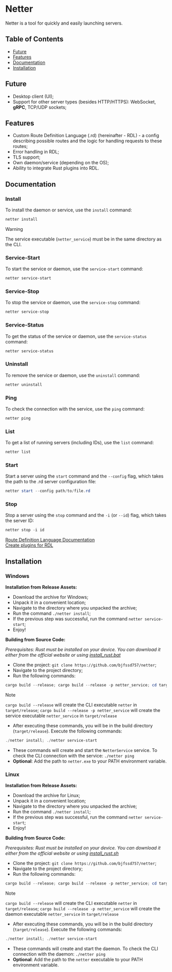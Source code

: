# Netter

Netter is a tool for quickly and easily launching servers.

## Table of Contents

* [Future](#future)
* [Features](#features)
* [Documentation](#documentation)
* [Installation](#installation)

## Future

* Desktop client (UI);
* Support for other server types (besides HTTP/HTTPS): WebSocket, **gRPC**, TCP/UDP sockets;

## Features

* Custom Route Definition Language (.rd) (hereinafter - RDL) - a config describing possible routes and the logic for handling requests to these routes;
* Error handling in RDL;
* TLS support;
* Own daemon/service (depending on the OS);
* Ability to integrate Rust plugins into RDL.

## Documentation

### Install

To install the daemon or service, use the `install` command:

```powershell
netter install
```

> [!WARNING]
> The service executable (`netter_service`) must be in the same directory as the CLI.

### Service-Start

To start the service or daemon, use the `service-start` command:

```powershell
netter service-start
```

### Service-Stop

To stop the service or daemon, use the `service-stop` command:

```powershell
netter service-stop
```

### Service-Status

To get the status of the service or daemon, use the `service-status` command:

```powershell
netter service-status
```

### Uninstall

To remove the service or daemon, use the `uninstall` command:

```powershell
netter uninstall
```

### Ping

To check the connection with the service, use the `ping` command:

```powershell
netter ping
```

### List

To get a list of running servers (including IDs), use the `list` command:

```powershell
netter list
```

### Start

Start a server using the `start` command and the `--config` flag, which takes the path to the .rd server configuration file:

```powershell
netter start --config path/to/file.rd
```

### Stop

Stop a server using the `stop` command and the `-i` (or `--id`) flag, which takes the server ID:

```powershell
netter stop -i id
```

[Route Definition Language Documentation](RDL_DOCUMENTATION_ru.md)\
[Create plugins for RDL](PLUGINS_DOCUMENTATION.md)

## Installation

### Windows

**Installation from Release Assets:**

* Download the archive for Windows;
* Unpack it in a convenient location;
* Navigate to the directory where you unpacked the archive;
* Run the command `./netter install`;
* If the previous step was successful, run the command `netter service-start`;
* Enjoy!

**Building from Source Code:**

*Prerequisites: Rust must be installed on your device. You can download it either from the official website or using [install_rust.bat](install_rust.bat)*

* Clone the project: `git clone https://github.com/bjfssd757/netter`;
* Navigate to the project directory;
* Run the following commands:

```powershell
cargo build --release; cargo build --release -p netter_service; cd target/release
```

> [!NOTE]
> `cargo build --release` will create the CLI executable `netter` in `target/release`;
> `cargo build --release -p netter_service` will create the service executable `netter_service` in `target/release`

* After executing these commands, you will be in the build directory (`target/release`). Execute the following commands:

```powershell
./netter install; ./netter service-start
```

* These commands will create and start the `NetterService` service. To check the CLI connection with the service: `./netter ping`
* **Optional**: Add the path to `netter.exe` to your PATH environment variable.

### Linux

**Installation from Release Assets:**

* Download the archive for Linux;
* Unpack it in a convenient location;
* Navigate to the directory where you unpacked the archive;
* Run the command `./netter install`;
* If the previous step was successful, run the command `netter service-start`;
* Enjoy!

**Building from Source Code:**

*Prerequisites: Rust must be installed on your device. You can download it either from the official website or using [install_rust.sh](install_rust.sh)*

* Clone the project: `git clone https://github.com/bjfssd757/netter`;
* Navigate to the project directory;
* Run the following commands:

```powershell
cargo build --release; cargo build --release -p netter_service; cd target/release
```

> [!NOTE]
> `cargo build --release` will create the CLI executable `netter` in `target/release`;
> `cargo build --release -p netter_service` will create the daemon executable `netter_service` in `target/release`

* After executing these commands, you will be in the build directory (`target/release`). Execute the following commands:

```powershell
./netter install; ./netter service-start
```

* These commands will create and start the daemon. To check the CLI connection with the daemon: `./netter ping`
* **Optional**: Add the path to the `netter` executable to your PATH environment variable.
